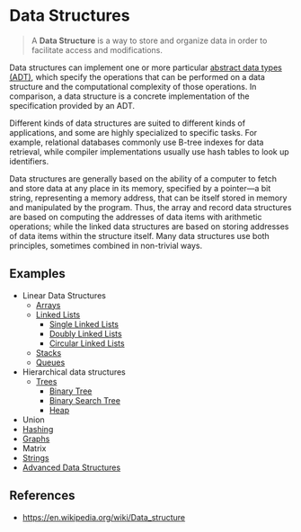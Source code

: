 # Data Structures

> A **Data Structure** is a way to store and organize data in order to facilitate access and modifications.  

Data structures can implement one or more particular [abstract data types (ADT)](https://en.wikipedia.org/wiki/Abstract_data_type), which specify the operations that can be performed on a data structure and the computational complexity of those operations. In comparison, a data structure is a concrete implementation of the specification provided by an ADT.  

Different kinds of data structures are suited to different kinds of applications, and some are highly specialized to specific tasks. For example, relational databases commonly use B-tree indexes for data retrieval, while compiler implementations usually use hash tables to look up identifiers.  

Data structures are generally based on the ability of a computer to fetch and store data at any place in its memory, specified by a pointer—a bit string, representing a memory address, that can be itself stored in memory and manipulated by the program. Thus, the array and record data structures are based on computing the addresses of data items with arithmetic operations; while the linked data structures are based on storing addresses of data items within the structure itself. Many data structures use both principles, sometimes combined in non-trivial ways.

## Examples

- Linear Data Structures
    - [Arrays](Arrays)
    - [Linked Lists](Linked%20Lists)
        - [Single Linked Lists](Linked%20Lists/Singly%20Linked%20Lists)
        - [Doubly Linked Lists](Linked%20Lists/Doubly%20Linked%20Lists)
        - [Circular Linked Lists](Linked%20Lists/Circular%20Linked%20Lists)
    - [Stacks](Stack)
    - [Queues](Queue)
- Hierarchical data structures
    - [Trees](Tree%20Based)
        - [Binary Tree](Tree%20Based/Binary%20Tree)
        - [Binary Search Tree](Tree%20Based/Binary%20Search%20Tree)
        - [Heap](Tree%20Based/Heap)
- Union
- [Hashing](Hashing)
- [Graphs](Graphs)
- Matrix
- [Strings](Strings)
- [Advanced Data Structures](Advanced%20Data%20Structures)

## References

- https://en.wikipedia.org/wiki/Data_structure

